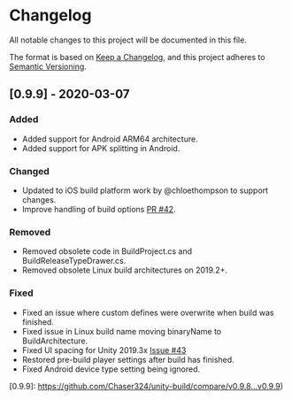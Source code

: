 # Changelog
All notable changes to this project will be documented in this file.

The format is based on [Keep a Changelog](https://keepachangelog.com/en/1.0.0/),
and this project adheres to [Semantic Versioning](https://semver.org/spec/v2.0.0.html).

## [0.9.9] - 2020-03-07
### Added
- Added support for Android ARM64 architecture.
- Added support for APK splitting in Android.

### Changed
- Updated to iOS build platform work by @chloethompson to support changes.
- Improve handling of build options [PR #42](https://github.com/Chaser324/unity-build/pull/42/commits/e7cfee053255e5248784a6da96a36e89506ccf9f).

### Removed
- Removed obsolete code in BuildProject.cs and BuildReleaseTypeDrawer.cs.
- Removed obsolete Linux build architectures on 2019.2+.

### Fixed
- Fixed an issue where custom defines were overwrite when build was finished.
- Fixed issue in Linux build name moving binaryName to BuildArchitecture.
- Fixed UI spacing for Unity 2019.3x [Issue #43](https://github.com/Chaser324/unity-build/issues/43)
- Restored pre-build player settings after build has finished.
- Fixed Android device type setting being ignored.

[Unreleased]: https://github.com/Chaser324/unity-build/compare/v0.9.9...HEAD
[0.9.9]: https://github.com/Chaser324/unity-build/compare/v0.9.8...v0.9.9)
